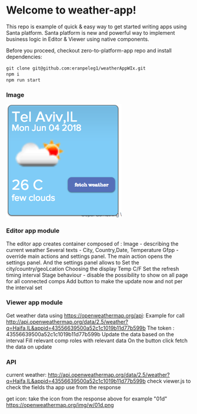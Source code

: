# Welcome to weather-app!

This repo is example of quick & easy way to get started writing apps using Santa platform. Santa platform is new and powerful way to implement business logic in Editor & Viewer using native components.

Before you proceed, checkout zero-to-platform-app repo and install dependencies:

```
git clone git@github.com:eranpeleg1/weatherAppWIx.git
npm i
npm run start
```

### Image
![Internal fields](docs/images/weather.png)

### Editor app module

The editor app creates container composed of :
Image - describing the current weather
Several texts - City, Country,Date, Temperature
Gfpp - override main actions and settings panel. The main action opens the settings panel. And the settings panel allows to
Set the city/country/geoLcation
Choosing the display Temp C/F
Set the refresh timing interval
Stage behaviour - disable the possibility to show on all page for all connected comps
Add button to make the update now and not per the interval set

### Viewer app module

Get weather data using 
https://openweathermap.org/api: 
Example for call
http://api.openweathermap.org/data/2.5/weather?q=Haifa,IL&appid=43556639500a52c1c1019b11d77b599b
The token : 43556639500a52c1c1019b11d77b599b
Update the data based on the interval
Fill relevant comp roles with relevant data
On the button click fetch the data on update 


### API
current weather: http://api.openweathermap.org/data/2.5/weather?q=Haifa,IL&appid=43556639500a52c1c1019b11d77b599b
check viewer.js to check the fields tha app use from the response

get icon: take the icon from the response above for example "01d"
https://openweathermap.org/img/w/01d.png
